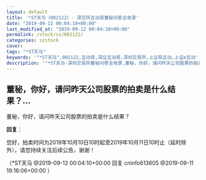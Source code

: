 ```yaml
---
layout: default
title: '*ST天马（002122）- 深交所互动易董秘问答全收录'
date: "2019-09-12 00:04:10+00:00"
last_modified_at: "2019-09-12 00:04:10+00:00"
permalink: /stock/sz/002122/
categories: szstock
cover: 
tags: "*ST天马"
keywords: '"*ST天马",002122,互动易,深证互动易,深圳交易所,上证易互动,上证e互动'
description: '"*ST天马-深圳交易所董秘问答全收录,董秘，你好，请问昨天公司股票的拍卖是什么结果？"'
---
```


## 董秘，你好，请问昨天公司股票的拍卖是什么结果？...

董秘，你好，请问昨天公司股票的拍卖是什么结果？

**回复**：

您好，拍卖时间为2019年10月10日10时起至2019年10月11日10时止（延时除外），请您持续关注后续公告，谢谢！ 

（*ST天马  @2019-09-12 00:04:10+00:00 回复 cninfo613605  @2019-09-11 19:18:06+00:00 ）


